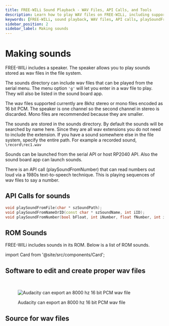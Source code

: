 ```yaml
---
title: FREE-WILi Sound Playback - WAV Files, API Calls, and Tools
description: Learn how to play WAV files on FREE-WILi, including supported formats, API calls for sound playback, and tools for editing WAV files. Explore ROM sounds and resources.
keywords: [FREE-WILi, sound playback, WAV files, API calls, playSoundFromFile, playSoundFromNameOrID, playSoundFromNumber, Audacity, ROM sounds, WAV file sources]
sidebar_position: 2
sidebar_label: Making sounds
---
```


# Making sounds

FREE-WILi includes a speaker. The speaker allows you to play sounds stored as wav files in the file system.

The sounds directory can include wav files that can be played from the serial menu. The menu option `'g'` will let you enter in a wav file to play. They will also be listed in the sound board app.

The wav files supported currently are 8khz stereo or mono files encoded as 16 bit PCM. The speaker is one channel so the second channel in stereo is discarded. Mono files are recommended because they are smaller.

The sounds are stored in the sounds directory. By default the sounds will be searched by name here. Since they are all wav extensions you do not need to include the extension. If you have a sound somewhere else in the file system, specify the entire path. For example a recorded sound, `\record\rec1.wav`

Sounds can be launched from the serial API or host RP2040 API. Also the sound board app can launch sounds.

There is an API call (playSoundFromNumber) that can read numbers out loud via a 1980s text-to-speech technique. This is playing sequences of wav files to say a number.

## API Calls for sounds

```cpp
void playSoundFromFile(char * szSoundPath);
void playSoundFromNameOrID(const char * szSoundName, int iID);
void playSoundFromNumber(bool bFloat, int iNumber, float fNumber, int iFloatDigits);
```

## ROM Sounds

FREE-WILi includes sounds in its ROM. Below is a list of ROM sounds.

import Card from '@site/src/components/Card'; 

<Card 
  title="FwROMAudioAssets.pdf"
  description="pdf"
  link="/downloads/FwROMAudioAssets.pdf" 
  imageUrl="/img/png-download.png"
/>

## Software to edit and create proper wav files

<Card 
  title="Home"
  description="Audacity ®"
  link="https://www.audacityteam.org/" 
  imageUrl="/img/Audacity.svg"
/>

<br/>

<div class="text--center">

<figure>

![Audacity can export an 8000 hz 16 bit PCM wav file](../assets/edit-wav-files.png "Audacity can export an 8000 hz 16 bit PCM wav file")
<figcaption>Audacity can export an 8000 hz 16 bit PCM wav file</figcaption>
</figure>
</div>

## Source for wav files 

<Card 
  title="WavSource.com: Free Wav Files and Sound Bites"
  description=""
  link="https://www.wavsource.com/" 
  imageUrl="https://www.wavsource.com/favicon.ico"
/>